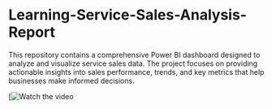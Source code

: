 # Learning-Service-Sales-Analysis-Report
This repository contains a comprehensive Power BI dashboard designed to analyze and visualize service sales data. The project focuses on providing actionable insights into sales performance, trends, and key metrics that help businesses make informed decisions. 

[![Watch the video](https://drive.google.com/file/d/1q4gMM_d262xl2CxKL9s6XhLNn2g1JfAD/view?usp=sharing)
